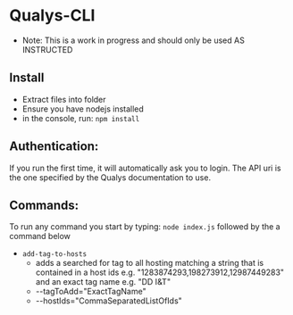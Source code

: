 Qualys-CLI
==========

* Note: This is a work in progress and should only be used AS INSTRUCTED

Install
-------
* Extract files into folder
* Ensure you have nodejs installed
* in the console, run: `npm install`

Authentication:
---------------

If you run the first time, it will automatically ask you to login. The API uri is the one specified by the Qualys documentation to use.

Commands:
---------

To run any command you start by typing: `node index.js` followed by the a command below

* `add-tag-to-hosts`
  * adds a searched for tag to all hosting matching a string that is contained in a host ids e.g. "1283874293,198273912,12987449283" and an exact tag name e.g. "DD I&T"
  * --tagToAdd="ExactTagName"
  * --hostIds="CommaSeparatedListOfIds"